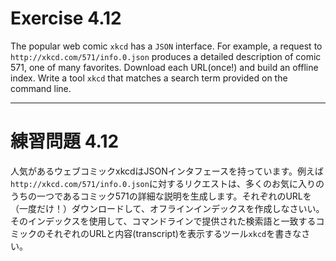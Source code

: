 # Exercise 4.12
The popular web comic `xkcd` has a `JSON` interface. For example, a request to `http://xkcd.com/571/info.0.json` produces a detailed description of comic 571, one of many favorites. Download each URL(once!) and build an offline index. Write a tool `xkcd` that matches a search term provided on the command line.

---
# 練習問題 4.12
人気があるウェブコミックxkcdはJSONインタフェースを持っています。例えば`http://xkcd.com/571/info.0.json`に対するリクエストは、多くのお気に入りのうちの一つであるコミック571の詳細な説明を生成します。それぞれのURLを（一度だけ！）ダウンロードして、オフラインインデックスを作成しなさいい。そのインデックスを使用して、コマンドラインで提供された検索語と一致するコミックのそれぞれのURLと内容(transcript)を表示するツール`xkcd`を書きなさい。
